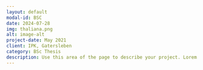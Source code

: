 ```yaml
---
layout: default
modal-id: BSC 
date: 2024-07-28
img: thaliana.png
alt: image-alt
project-date: May 2021
client: IPK, Gatersleben
category: BSc Thesis
description: Use this area of the page to describe your project. Lorem ipsum dolor sit amet, consectetur adipisicing elit. Mollitia neque assumenda ipsam nihil, molestias magnam, recusandae quos quis inventore quisquam velit asperiores, vitae? Reprehenderit soluta, eos quod consequuntur itaque. Nam.
---
```

